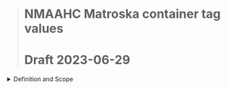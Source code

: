 ># NMAAHC Matroska container tag values
># **Draft 2023-06-29**

<details>
<summary>
Definition and Scope    
</summary>
<p>

### These draft guidelines pertain to matroska container files created/dervied from born-digital or analog sources, both video and film. These guidelines build upon and should be used in conjunction with the general cataloging rules enumerated in the NMAAHC Cataloging Standards and Guidelines.

<br/>

| tag                       | value                                   | DAMS field                | Comments                                                          | 
| ------------------------- | ------                                  | ------------              | --------                                                          |
| title                     | Twilight City                           | mkv_title                 | title as determined by technician at time of transfer             |
| coding_history            | O=VHS, C=Color, S=Analog, VS= NTSC, F=24, A=4:3, R=640×480, T=Sony SVO-5800,  O=FFV1mkv, C=Color, V=Composite, S=Analog Stereo, F=24, A=4:3, W=10-bit, R=640×480, M=YUV422p10, T=Blackmagic UltraStudio 4K Mini SN123456, ffmpeg vrecord; in-house, O=FFV1mkv, W=10-bit, R640x480, MYUV422p10 N=Emily Nabasny  | mkv_coding_history        | Coding history for tape digitization. Should we use the cumbersome FADGI lingo? |
| camera_make_model         | Canon C300                              | mkv_camera_make_model     | this data should be able to be populate in the tag with already existing metatdata in the file |
| camera_card_script        | nmaahcmm-v0.0.7/camera_cards            | mkv_script_version        | include an attachment with detail operation of camera_cards script (e.g. how many original files and concatenated using ffmpeg,.etc) |
| content_description       | In the 1980s a young journalist...      | mkv_content_description   | short content description created by technician at time of transfer |
| identifier                | 2012.79.1.16.1a                         | mkv_identifier            | unit identifier |
| alternate_identifier      | TR2019-63                               | mkv_alternate_indentifier | for your secret agent ID |
| original_projection_speed | 18fps                                   | mkv_fps                   | we do also put this in the DPX header... but does anyone anywhere ever look at those? |
| originating format        | U-matic                                 | mkv_originating_format    | needs controlled vocab... PBCore... how to enforce? |
| creator                   | Smithsonian NMAAHC                      | mkv_creator               | Entity responsible for creation of digital file |
|||||      

